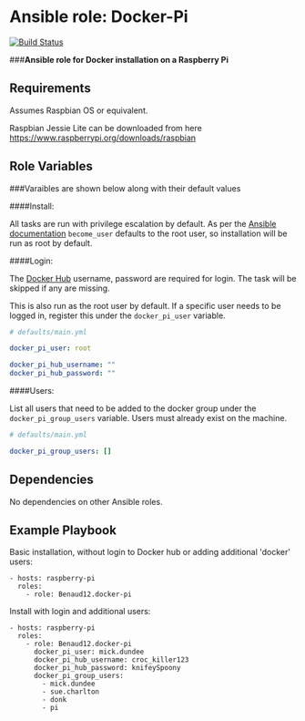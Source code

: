 Ansible role: Docker-Pi
=========

[![Build Status](https://travis-ci.org/Benaud12/docker-pi.svg?branch=master)](https://travis-ci.org/Benaud12/docker-pi)

###**Ansible role for Docker installation on a Raspberry Pi**

Requirements
------------

Assumes Raspbian OS or equivalent.

Raspbian Jessie Lite can be downloaded from here <https://www.raspberrypi.org/downloads/raspbian>

Role Variables
--------------

###Varaibles are shown below along with their default values

####Install:

All tasks are run with privilege escalation by default. As per the [Ansible documentation](http://docs.ansible.com/ansible/become.html) `become_user` defaults to the root user, so installation will be run as root by default.

####Login:

The [Docker Hub](https://hub.docker.com/) username, password are required for login. The task will be skipped if any are missing.

This is also run as the root user by default. If a specific user needs to be logged in, register this under the `docker_pi_user` variable.

```yml
# defaults/main.yml

docker_pi_user: root

docker_pi_hub_username: ""
docker_pi_hub_password: ""
```

####Users:

List all users that need to be added to the docker group under the `docker_pi_group_users` variable. Users must already exist on the machine.

```yml
# defaults/main.yml

docker_pi_group_users: []
```

Dependencies
------------

No dependencies on other Ansible roles.

Example Playbook
----------------

Basic installation, without login to Docker hub or adding additional 'docker' users:

    - hosts: raspberry-pi
      roles:
        - role: Benaud12.docker-pi

Install with login and additional users:

    - hosts: raspberry-pi
      roles:
        - role: Benaud12.docker-pi
          docker_pi_user: mick.dundee
          docker_pi_hub_username: croc_killer123
          docker_pi_hub_password: knifeySpoony
          docker_pi_group_users:
            - mick.dundee
            - sue.charlton
            - donk
            - pi